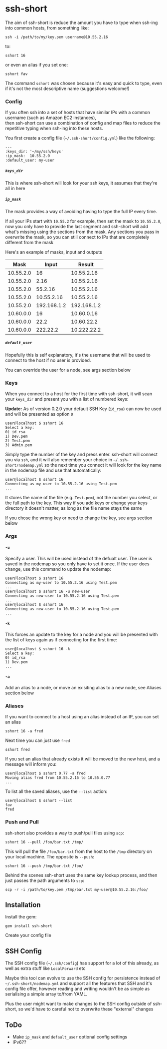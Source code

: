 # ssh-short

The aim of ssh-short is reduce the amount you have to type when ssh-ing into common hosts, 
from something like:
```
ssh -i /path/to/my/key.pem username@10.55.2.16
```
to:
```
sshort 16
```
or even an alias if you set one:
```
sshort fav
```

The command `sshort` was chosen because it's easy and quick to type, 
even if it's not the most descriptive name (suggestions welcome!)

### Config

If you often ssh into a set of hosts that have similar IPs with a common username (such as Amazon EC2 instances),  
then ssh-short can use a combination of config and map files to reduce the repetitive typing when ssh-ing into these hosts.

You first create a config file (`~/.ssh-short/config.yml`) like the following:
```
---
:keys_dir: '~/my/ssh/keys'
:ip_mask:  10.55.2.0
:default_user: my-user
```

##### `keys_dir`

This is where ssh-short will look for your ssh keys, it assumes that they're all in here

##### `ip_mask`

The mask provides a way of avoiding having to type the full IP every time.

If all your IPs start with `10.55.2` for example, then set the mask to `10.55.2.0`, 
now you only have to provide the last segment and ssh-short will add what's missing 
using the sections from the mask.
Any sections you pass in overwrite the mask, so you can still connect to IPs that 
are completely different from the mask

Here's an example of masks, input and outputs

| Mask      | Input        | Result       |
|-----------|--------------|--------------|
| 10.55.2.0 |  16          | 10.55.2.16   |
| 10.55.2.0 |  2.16        | 10.55.2.16   |
| 10.55.2.0 |  55.2.16     | 10.55.2.16   |
| 10.55.2.0 |  10.55.2.16  | 10.55.2.16   |
| 10.55.2.0 |  192.168.1.2 | 192.168.1.2  |
| 10.60.0.0 |  16          | 10.60.0.16   |
| 10.60.0.0 |  22.2        | 10.60.22.2   |
| 10.60.0.0 |  222.22.2    | 10.222.22.2  |

##### `default_user`

Hopefully this is self explanatory, it's the username that will be used 
to connect to the host if no user is provided. 

You can override the user for a node, see args section below

### Keys

When you connect to a host for the first time with ssh-short, it will scan your `keys_dir`
and present you with a list of numbered keys:

**Update:** As of version 0.2.0 your default SSH Key (`id_rsa`) can now be used and will be presented as option `0`

```
user@localhost $ sshort 16
Select a key:
0) id_rsa
1) Dev.pem
2) Test.pem
3) Admin.pem
```

Simply type the number of the key and press enter. ssh-short will connect you via `ssh`, 
and it will also remember your choice in `~/.ssh-short/nodemap.yml` so the next time you connect 
it will look for the key name in the nodemap file and use that automatically:
```
user@localhost $ sshort 16
Connecting as my-user to 10.55.2.16 using Test.pem
...
```

It stores the name of the file (e.g. `Test.pem`), not the number you select, or the full path to the key. 
This way if you add keys or change your keys directory it doesn't matter, 
as long as the file name stays the same

If you chose the wrong key or need to change the key, see args section below

### Args

#### `-u`
Specify a user. This will be used instead of the defualt user. The user is saved in the nodemap so you only have to set it once. If the user does change, use this command to update the nodemap:

```
user@localhost $ sshort 16
Connecting as my-user to 10.55.2.16 using Test.pem
...
user@localhost $ sshort 16 -u new-user
Connecting as new-user to 10.55.2.16 using Test.pem
...
user@localhost $ sshort 16
Connecting as new-user to 10.55.2.16 using Test.pem
...
```
#### `-k`
This forces an update to the key for a node and you will be presented with the list of keys again as if connecting for the first time:

```
user@localhost $ sshort 16 -k
Select a key:
0) id_rsa
1) Dev.pem
...
```

#### `-a`
Add an alias to a node, or move an exisiting alias to a new node, see Aliases section below

### Aliases

If you want to connect to a host using an alias instead of an IP, you can set an alias
```
sshort 16 -a fred
```
Next time you can just use `fred`
```
sshort fred
```

If you set an alias that already exists it will be moved to the new host, 
and a message will inform you:
```
user@localhost $ sshort 0.77 -a fred
Moving alias fred from 10.55.2.16 to 10.55.0.77
...
```

To list all the saved aliases, use the `--list` action:
```
user@localhost $ sshort --list
fav
fred
```

### Push and Pull

ssh-short also provides a way to push/pull files using `scp`:
```
sshort 16 --pull /foo/bar.txt /tmp/
```

This will pull the file `/foo/bar.txt` from the host to the `/tmp` directory on your local machine. 
The opposite is `--push`:
```
sshort 16 --push /tmp/bar.txt /foo/
```

Behind the scenes ssh-short uses the same key lookup process, 
and then just passes the path arguments to `scp`:
```
scp -r -i /path/to/key.pem /tmp/bar.txt my-user@10.55.2.16:/foo/
```

## Installation

Install the gem:
```
gem install ssh-short
```

Create your config file

## SSH Config

The SSH config file (`~/.ssh/config`) has support for a lot of this already, as well as extra stuff like `LocalForward` etc

Maybe this tool can evolve to use the SSH config for persistence instead of `~/.ssh-short/nodemap.yml`
and support all the features that SSH and it's config file offer,
however reading and writing wouldn't be as simple as serialising a simple array to/from YAML.

Plus the user might want to make changes to the SSH config outside of ssh-short, so we'd have to careful not to overwrite these "external" changes

## ToDo
- Make `ip_mask` and `default_user` optional config settings
- IPv6??
